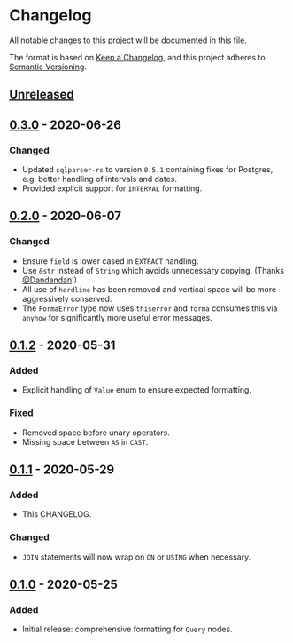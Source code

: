 # Changelog

All notable changes to this project will be documented in this file.

The format is based on [Keep a Changelog](https://keepachangelog.com/en/1.0.0/),
and this project adheres to [Semantic Versioning](https://semver.org/spec/v2.0.0.html).

## [Unreleased]

## [0.3.0] - 2020-06-26

### Changed

- Updated `sqlparser-rs` to version `0.5.1` containing fixes for Postgres,
  e.g. better handling of intervals and dates.
- Provided explicit support for `INTERVAL` formatting.

## [0.2.0] - 2020-06-07

### Changed

- Ensure `field` is lower cased in `EXTRACT` handling.
- Use `&str` instead of `String` which avoids unnecessary copying.
  (Thanks [@Dandandan](https://github.com/Dandandan)!)
- All use of `hardline` has been removed and vertical space will be more
  aggressively conserved.
- The `FormaError` type now uses `thiserror` and `forma` consumes this via
  `anyhow` for significantly more useful error messages.

## [0.1.2] - 2020-05-31

### Added

- Explicit handling of `Value` enum to ensure expected formatting.

### Fixed

- Removed space before unary operators.
- Missing space between `AS` in `CAST`.

## [0.1.1] - 2020-05-29

### Added

- This CHANGELOG.

### Changed

- `JOIN` statements will now wrap on `ON` or `USING` when necessary.

## [0.1.0] - 2020-05-25

### Added

- Initial release: comprehensive formatting for `Query` nodes.

[unreleased]: https://github.com/maxcountryman/forma/compare/0.3.0...HEAD
[0.3.0]: https://github.com/maxcountryman/forma/releases/tag/0.3.0
[0.2.0]: https://github.com/maxcountryman/forma/releases/tag/0.2.0
[0.1.2]: https://github.com/maxcountryman/forma/releases/tag/0.1.2
[0.1.1]: https://github.com/maxcountryman/forma/releases/tag/0.1.1
[0.1.0]: https://github.com/maxcountryman/forma/releases/tag/0.1.0
